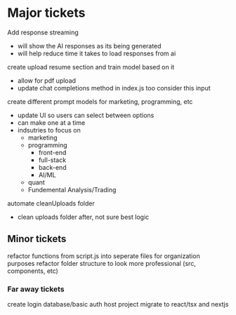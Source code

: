 

# Major tickets

Add response streaming
- will show the AI responses as its being generated
- will help reduce time it takes to load responses from ai


create upload resume section and train model based on it
- allow for pdf upload
- update chat completions method in index.js too consider this input


create different prompt models for marketing, programming, etc
- update UI so users can select between options
- can make one at a time
- indsutries to focus on 
  - marketing
  - programming
    - front-end
    - full-stack
    - back-end
    - AI/ML
  - quant
  - Fundemental Analysis/Trading
  
automate cleanUploads folder 
- clean uploads folder after, not sure best logic


## Minor tickets

refactor functions from script.js into seperate files for organization purposes
refactor folder structure to look more professional (src, components, etc)

### Far away tickets

create login database/basic auth 
host project
migrate to react/tsx and nextjs
